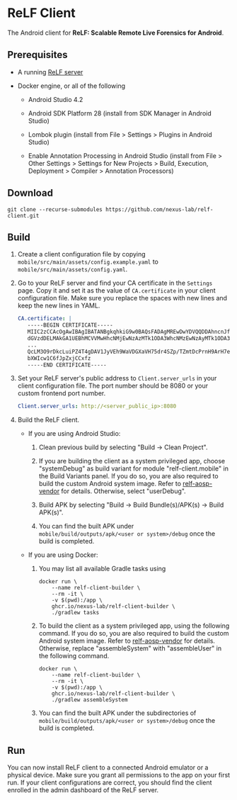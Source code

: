 # ReLF Client

The Android client for **ReLF: Scalable Remote Live Forensics for Android**.

## Prerequisites

- A running [ReLF server](https://github.com/nexus-lab/relf-server)

- Docker engine, or all of the following

    - Android Studio 4.2

    - Android SDK Platform 28 (install from SDK Manager in Android Studio)

    - Lombok plugin (install from File > Settings > Plugins in Android Studio)

    - Enable Annotation Processing in Android Studio (install from File > Other Settings >
      Settings for New Projects > Build, Execution, Deployment > Compiler > Annotation Processors)

## Download

```shell
git clone --recurse-submodules https://github.com/nexus-lab/relf-client.git
```

## Build

1. Create a client configuration file by copying `mobile/src/main/assets/config.example.yaml` to
   `mobile/src/main/assets/config.yaml`.

2. Go to your ReLF server and find your CA certificate in the `Settings` page.
   Copy it and set it as the value of `CA.certificate` in your client configuration file.
   Make sure you replace the spaces with new lines and keep the new lines in YAML.

   ```yaml
   CA.certificate: |
      -----BEGIN CERTIFICATE-----
      MIIC2zCCAcOgAwIBAgIBATANBgkqhkiG9w0BAQsFADAgMREwDwYDVQQDDAhncnJf
      dGVzdDELMAkGA1UEBhMCVVMwHhcNMjEwNzAzMTk1ODA3WhcNMzEwNzAyMTk1ODA3
      ...
      QcLM3O9rDkcLuiPZ4T4gDAV1JyVEh9WaVDGXaVH75dr4SZp/TZmtDcPrnH9ArH7e
      bXWIcw1C6fJpZxjCCxfz
      -----END CERTIFICATE-----
   ```

3. Set your ReLF server's public address to `Client.server_urls` in your client configuration file.
   The port number should be 8080 or your custom frontend port number.

   ```yaml
   Client.server_urls: http://<server_public_ip>:8080
   ```

4. Build the ReLF client.

   - If you are using Android Studio:
   
     1. Clean previous build by selecting "Build -> Clean Project".

     2. If you are building the client as a system privileged app, choose "systemDebug" as build 
        variant for module "relf-client.mobile" in the Build Variants panel.
        If you do so, you are also required to build the custom Android system image.
        Refer to [relf-aosp-vendor](https://github.com/nexus-lab/relf-aosp-vendor) for details.
        Otherwise, select "userDebug".

     3. Build APK by selecting "Build -> Build Bundle(s)/APK(s) -> Build APK(s)".

     4. You can find the built APK under `mobile/build/outputs/apk/<user or system>/debug` once
        the build is completed.

   - If you are using Docker:

     1. You may list all available Gradle tasks using

        ```shell
        docker run \
            --name relf-client-builder \
            --rm -it \
            -v $(pwd):/app \
            ghcr.io/nexus-lab/relf-client-builder \
            ./gradlew tasks
        ```

     2. To build the client as a system privileged app, using the following command.
        If you do so, you are also required to build the custom Android system image.
        Refer to [relf-aosp-vendor](https://github.com/nexus-lab/relf-aosp-vendor) for details.
        Otherwise, replace "assembleSystem" with "assembleUser" in the following command.

        ```shell
        docker run \
            --name relf-client-builder \
            --rm -it \
            -v $(pwd):/app \
            ghcr.io/nexus-lab/relf-client-builder \
            ./gradlew assembleSystem
        ```

     3. You can find the built APK under the subdirectories of 
        `mobile/build/outputs/apk/<user or system>/debug` once the build is completed.

## Run

You can now install ReLF client to a connected Android emulator or a physical device.
Make sure you grant all permissions to the app on your first run.
If your client configurations are correct, you should find the client enrolled in the admin 
dashboard of the ReLF server.
